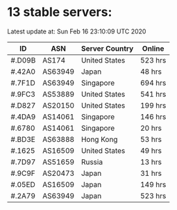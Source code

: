 # 13 stable servers:

Latest update at: Sun Feb 16 23:10:09 UTC 2020

| ID | ASN | Server Country | Online |
| -- | --- | -------------- | ------ |
| #.D09B | AS174 | United States | 523 hrs |
| #.42A0 | AS63949 | Japan | 48 hrs |
| #.7F1D | AS63949 | Singapore | 694 hrs |
| #.9FC3 | AS53889 | United States | 541 hrs |
| #.D827 | AS20150 | United States | 199 hrs |
| #.4DA9 | AS14061 | Singapore | 146 hrs |
| #.6780 | AS14061 | Singapore | 20 hrs |
| #.BD3E | AS63888 | Hong Kong | 53 hrs |
| #.1625 | AS16509 | United States | 49 hrs |
| #.7D97 | AS51659 | Russia | 13 hrs |
| #.9C9F | AS20473 | Japan | 31 hrs |
| #.05ED | AS16509 | Japan | 149 hrs |
| #.2A79 | AS63949 | Japan | 523 hrs |

